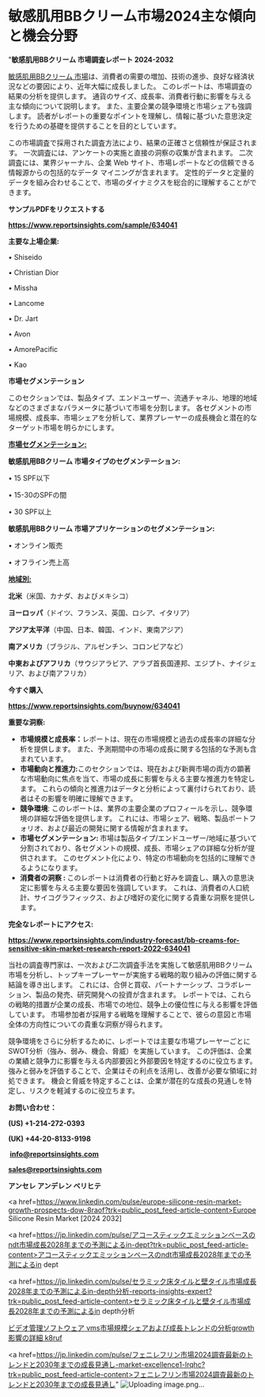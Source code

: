 # 敏感肌用BBクリーム市場2024主な傾向と機会分野

"<strong>敏感肌用BBクリーム 市場調査レポート 2024-2032</strong>

<a href=https://www.reportsinsights.com/sample/634041>敏感肌用BBクリーム 市場</a>は、消費者の需要の増加、技術の進歩、良好な経済状況などの要因により、近年大幅に成長しました。 このレポートは、市場調査の結果の分析を提供します。 通貨のサイズ、成長率、消費者行動に影響を与える主な傾向について説明します。 また、主要企業の競争環境と市場シェアも強調します。 読者がレポートの重要なポイントを理解し、情報に基づいた意思決定を行うための基礎を提供することを目的としています。

この市場調査で採用された調査方法により、結果の正確さと信頼性が保証されます。 一次調査には、アンケートの実施と直接の洞察の収集が含まれます。 二次調査には、業界ジャーナル、企業 Web サイト、市場レポートなどの信頼できる情報源からの包括的なデータ マイニングが含まれます。 定性的データと定量的データを組み合わせることで、市場のダイナミクスを総合的に理解することができます。

<strong><b>サンプルPDFをリクエストする</b></strong>

<a href=https://www.reportsinsights.com/sample/634041><strong><u>https://www.reportsinsights.com/sample/634041</u></strong></a>

<strong>主要な上場企業:</strong>

• Shiseido

• Christian Dior

• Missha

• Lancome

• Dr. Jart

• Avon

• AmorePacific

• Kao

<strong>市場セグメンテーション</strong>

このセクションでは、製品タイプ、エンドユーザー、流通チャネル、地理的地域などのさまざまなパラメータに基づいて市場を分割します。 各セグメントの市場規模、成長率、市場シェアを分析して、業界プレーヤーの成長機会と潜在的なターゲット市場を明らかにします。

<strong><u>市場セグメンテーション</u></strong><strong><u>:</u></strong>

<strong>敏感肌用BBクリーム 市場タイプのセグメンテーション:</strong>

• 15 SPF以下

• 15-30のSPFの間

• 30 SPF以上

<strong>敏感肌用BBクリーム 市場アプリケーションのセグメンテーション:</strong>

• オンライン販売

• オフライン売上高

<strong><u>地域別</u></strong><strong><u>:</u></strong>

<strong>北米</strong>（米国、カナダ、およびメキシコ）

<strong>ヨーロッパ</strong>（ドイツ、フランス、英国、ロシア、イタリア）

<strong>アジア太平洋</strong>（中国、日本、韓国、インド、東南アジア）

<strong>南アメリカ</strong>（ブラジル、アルゼンチン、コロンビアなど）

<strong>中東およびアフリカ</strong>（サウジアラビア、アラブ首長国連邦、エジプト、ナイジェリア、および南アフリカ）

<strong>今すぐ購入</strong>

<a href=https://www.reportsinsights.com/buynow/634041><strong><u>https://www.reportsinsights.com/buynow/634041</u></strong></a>

<strong>重要な洞察:</strong>
<ul>
  <li><strong>市場規模と成長率：</strong>レポートは、現在の市場規模と過去の成長率の詳細な分析を提供します。 また、予測期間中の市場の成長に関する包括的な予測も含まれています。</li>
  <li><strong>市場動向と推進力:</strong>このセクションでは、現在および新興市場の両方の顕著な市場動向に焦点を当て、市場の成長に影響を与える主要な推進力を特定します。 これらの傾向と推進力はデータと分析によって裏付けられており、読者はその影響を明確に理解できます。</li>
  <li><strong>競争環境</strong>: このレポートは、業界の主要企業のプロフィールを示し、競争環境の詳細な評価を提供します。 これには、市場シェア、戦略、製品ポートフォリオ、および最近の開発に関する情報が含まれます。</li>
  <li><strong>市場セグメンテーション: </strong>市場は製品タイプ/エンドユーザー/地域に基づいて分割されており、各セグメントの規模、成長、市場シェアの詳細な分析が提供されます。 このセグメント化により、特定の市場動向を包括的に理解できるようになります。</li>
  <li><strong>消費者の洞察 : </strong>このレポートは消費者の行動と好みを調査し、購入の意思決定に影響を与える主要な要因を強調しています。 これは、消費者の人口統計、サイコグラフィックス、および嗜好の変化に関する貴重な洞察を提供します。</li>
</ul>
<strong>完全なレポートにアクセス:</strong>

<a href=https://www.reportsinsights.com/industry-forecast/bb-creams-for-sensitive-skin-market-research-report-2022-634041><strong><u><b>https://www.reportsinsights.com/industry-forecast/bb-creams-for-sensitive-skin-market-research-report-2022-634041</b></u></strong></a>

当社の調査専門家は、一次および二次調査手法を実施して敏感肌用BBクリーム市場を分析し、トップキープレーヤーが実施する戦略的取り組みの評価に関する結論を導き出します。 これには、合併と買収、パートナーシップ、コラボレーション、製品の発売、研究開発への投資が含まれます。 レポートでは、これらの戦略的措置が企業の成長、市場での地位、競争上の優位性に与える影響を評価しています。 市場参加者が採用する戦略を理解することで、彼らの意図と市場全体の方向性についての貴重な洞察が得られます。

競争環境をさらに分析するために、レポートでは主要な市場プレーヤーごとにSWOT分析（強み、弱み、機会、脅威）を実施しています。 この評価は、企業の業績と競争力に影響を与える内部要因と外部要因を特定するのに役立ちます。 強みと弱みを評価することで、企業はその利点を活用し、改善が必要な領域に対処できます。 機会と脅威を特定することは、企業が潜在的な成長の見通しを特定し、リスクを軽減するのに役立ちます。

<strong>お問い合わせ：</strong>

<strong>(US) +1-214-272-0393</strong>

<strong>(UK) +44-20-8133-9198</strong>

<strong> </strong><a href=info@reportsinsights.com><strong><u>info@reportsinsights.com</u></strong></a>

<a href=sales@reportsinsights.com><strong><u>sales@reportsinsights.com</u></strong></a>

<strong>アンセレ アンデレン ベリヒテ</strong>

<a href=https://www.linkedin.com/pulse/europe-silicone-resin-market-growth-prospects-dow-8raof?trk=public_post_feed-article-content>Europe Silicone Resin Market [2024 2032]</a>

<a href=https://jp.linkedin.com/pulse/アコースティックエミッションベースのndt市場成長2028年までの予測によるin-dept?trk=public_post_feed-article-content>アコースティックエミッションベースのndt市場成長2028年までの予測によるin dept</a>

<a href=https://jp.linkedin.com/pulse/セラミック床タイルと壁タイル市場成長2028年までの予測によるin-depth分析-reports-insights-expert?trk=public_post_feed-article-content>セラミック床タイルと壁タイル市場成長2028年までの予測によるin depth分析</a>

<a href=https://www.linkedin.com/pulse/ビデオ管理ソフトウェア-vms市場規模シェアおよび成長トレンドの分析growth影響の詳細-k8ruf/>ビデオ管理ソフトウェア vms市場規模シェアおよび成長トレンドの分析growth影響の詳細 k8ruf</a>

<a href=https://jp.linkedin.com/pulse/フェニレフリン市場2024調査最新のトレンドと2030年までの成長見通し-market-excellence1-lrqhc?trk=public_post_feed-article-content>フェニレフリン市場2024調査最新のトレンドと2030年までの成長見通し</a>"
![Uploading image.png…]()
